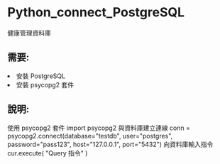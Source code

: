 # Python_connect_PostgreSQL
健康管理資料庫
<h2>需要:</h2>
<li>安裝 PostgreSQL</li>
<li>安裝 psycopg2 套件</li>
<h2>說明:</h2>
使用 psycopg2 套件
import psycopg2
與資料庫建立連線
conn = psycopg2.connect(database="testdb", user="postgres", password="pass123", host="127.0.0.1", port="5432")
向資料庫輸入指令
cur.execute( "Query 指令" )
